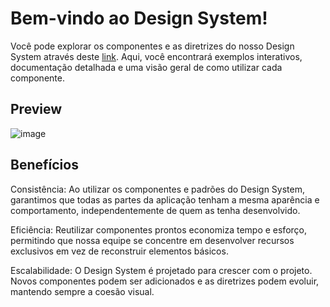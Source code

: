 


# Bem-vindo ao Design System!

Você pode explorar os componentes e as diretrizes do nosso Design System através deste [link](https://yurigarrido.github.io/desing-system/?path=/story/home--page). Aqui, você encontrará exemplos interativos, documentação detalhada e uma visão geral de como utilizar cada componente.

## Preview
![image](https://github.com/yurigarrido/desing-system/assets/81384601/44e71db3-09ea-49ed-b1b8-2f5805868ce6)


## Benefícios
Consistência: Ao utilizar os componentes e padrões do Design System, garantimos que todas as partes da aplicação tenham a mesma aparência e comportamento, independentemente de quem as tenha desenvolvido.

Eficiência: Reutilizar componentes prontos economiza tempo e esforço, permitindo que nossa equipe se concentre em desenvolver recursos exclusivos em vez de reconstruir elementos básicos.

Escalabilidade: O Design System é projetado para crescer com o projeto. Novos componentes podem ser adicionados e as diretrizes podem evoluir, mantendo sempre a coesão visual.
